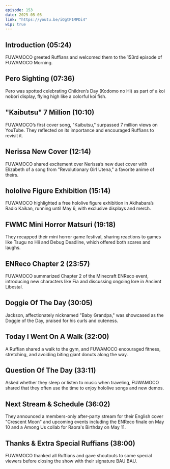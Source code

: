 ```yaml
---
episode: 153
date: 2025-05-05
link: "https://youtu.be/iOgtP1MPDi4"
wip: true
---
```


## Introduction (05:24)

FUWAMOCO greeted Ruffians and welcomed them to the 153rd episode of FUWAMOCO Morning.

## Pero Sighting (07:36)

Pero was spotted celebrating Children’s Day (Kodomo no Hi) as part of a koi nobori display, flying high like a colorful koi fish.

## "Kaibutsu" 7 Million (10:10)

FUWAMOCO’s first cover song, "Kaibutsu," surpassed 7 million views on YouTube. They reflected on its importance and encouraged Ruffians to revisit it.

## Nerissa New Cover (12:14)

FUWAMOCO shared excitement over Nerissa’s new duet cover with Elizabeth of a song from "Revolutionary Girl Utena," a favorite anime of theirs.

## hololive Figure Exhibition (15:14)

FUWAMOCO highlighted a free hololive figure exhibition in Akihabara’s Radio Kaikan, running until May 6, with exclusive displays and merch.

## FWMC Mini Horror Matsuri (19:18)

They recapped their mini horror game festival, sharing reactions to games like Tsugu no Hii and Debug Deadline, which offered both scares and laughs.

## ENReco Chapter 2 (23:57)

FUWAMOCO summarized Chapter 2 of the Minecraft ENReco event, introducing new characters like Fia and discussing ongoing lore in Ancient Libestal.

## Doggie Of The Day (30:05)

Jackson, affectionately nicknamed "Baby Grandpa," was showcased as the Doggie of the Day, praised for his curls and cuteness.

## Today I Went On A Walk (32:00)

A Ruffian shared a walk to the gym, and FUWAMOCO encouraged fitness, stretching, and avoiding biting giant donuts along the way.

## Question Of The Day (33:11)

Asked whether they sleep or listen to music when traveling, FUWAMOCO shared that they often use the time to enjoy hololive songs and new demos.

## Next Stream & Schedule (36:02)

They announced a members-only after-party stream for their English cover "Crescent Moon" and upcoming events including the ENReco finale on May 10 and a Among Us collab for Raora's Birthday on May 11.

## Thanks & Extra Special Ruffians (38:00)

FUWAMOCO thanked all Ruffians and gave shoutouts to some special viewers before closing the show with their signature BAU BAU.
